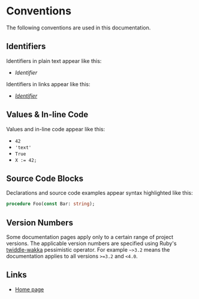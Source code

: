 # Conventions

The following conventions are used in this documentation.

## Identifiers

Identifiers in plain text appear like this:

* _Identifier_

Identifiers in links appear like this:

* [_Identifier_](#identifiers)

## Values & In-line Code

Values and in-line code appear like this:

* `42`
* `'text'`
* `True`
* `X := 42;`

## Source Code Blocks

Declarations and source code examples appear syntax highlighted like this:

```pascal
procedure Foo(const Bar: string);
```

## Version Numbers

Some documentation pages apply only to a certain range of project versions. The applicable version numbers are specified using Ruby's [twiddle-wakka](https://thoughtbot.com/blog/rubys-pessimistic-operator) pessimistic operator. For example `~>3.2` means the documentation applies to all versions `>=3.2` and `<4.0`.

## Links

* [Home page](/index.md)
